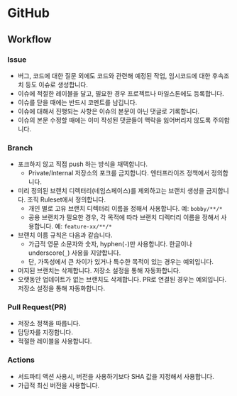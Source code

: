 # GitHub

## Workflow

### Issue
- 버그, 코드에 대한 질문 외에도 코드와 관련해 예정된 작업, 임시코드에 대한 후속조치 등도 이슈로 생성합니다.
- 이슈에 적절한 레이블을 달고, 필요한 경우 프로젝트나 마일스톤에도 등록합니다.
- 이슈를 닫을 때에는 반드시 코멘트를 남깁니다.
- 이슈에 대해서 진행되는 사항은 이슈의 본문이 아닌 댓글로 기록합니다.
- 이슈의 본문 수정할 때에는 이미 작성된 댓글들이 맥락을 잃어버리지 않도록 주의합니다.

### Branch
- 포크하지 않고 직접 push 하는 방식을 채택합니다.
  - Private/Internal 저장소의 포크를 금지합니다. 엔터프라이즈 정책에서 정의합니다.
- 미리 정의된 브랜치 디렉터리(네임스페이스)를 제외하고는 브랜치 생성을 금지합니다. 조직 Ruleset에서 정의합니다.
  - 개인 별로 고유 브랜치 디렉터리 이름을 정해서 사용합니다. 예: `bobby/**/*`
  - 공용 브랜치가 필요한 경우, 각 목적에 따라 브랜치 디렉터리 이름을 정해서 사용합니다. 예: `feature-xx/**/*`
- 브랜치 이름 규칙은 다음과 같습니다.
  - 가급적 영문 소문자와 숫자, hyphen(`-`)만 사용합니다. 한글이나 underscore(`_`) 사용을 지양합니다.
  - 단, 가독성에서 큰 차이가 있거나 특수한 목적이 있는 경우는 예외입니다.
- 머지된 브랜치는 삭제합니다. 저장소 설정을 통해 자동화합니다.
- 오랫동안 업데이트가 없는 브랜치도 삭제합니다. PR로 연결된 경우는 예외입니다. 저장소 설정을 통해 자동화합니다.

### Pull Request(PR)
- 저장소 정책을 따릅니다.
- 담당자를 지정합니다.
- 적절한 레이블을 사용합니다.

### Actions
- 서드파티 액션 사용시, 버전을 사용하기보다 SHA 값을 지정해서 사용합니다.
- 가급적 최신 버전을 사용합니다.
